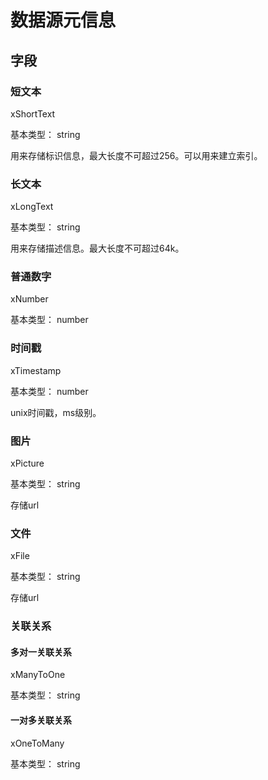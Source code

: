 # 数据源元信息

## 字段
### 短文本
xShortText

基本类型： string

用来存储标识信息，最大长度不可超过256。可以用来建立索引。
### 长文本
xLongText

基本类型： string

用来存储描述信息。最大长度不可超过64k。
### 普通数字
xNumber

基本类型： number
### 时间戳
xTimestamp

基本类型： number

unix时间戳，ms级别。
### 图片
xPicture

基本类型： string

存储url
### 文件
xFile

基本类型： string

存储url
### 关联关系
#### 多对一关联关系
xManyToOne

基本类型： string
#### 一对多关联关系
xOneToMany

基本类型： string
